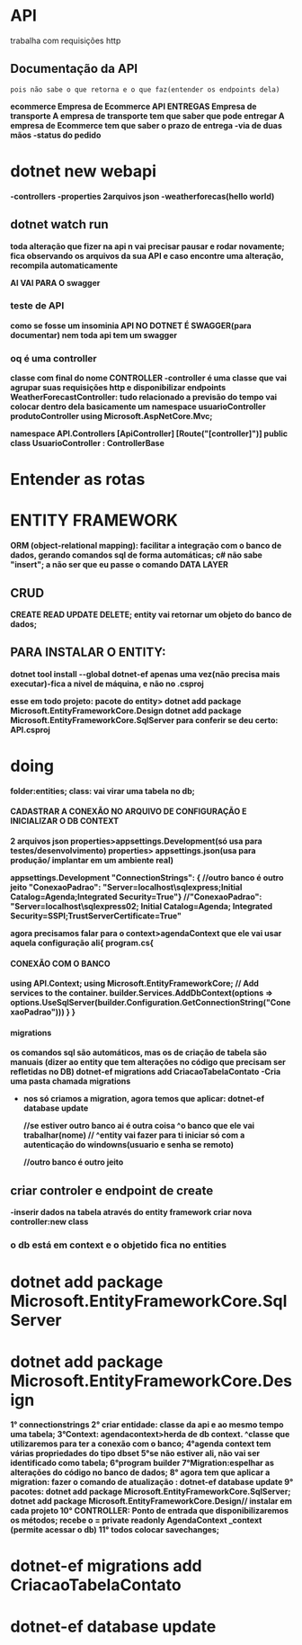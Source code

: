# API

trabalha com requisições http

## Documentação da API

    pois não sabe o que retorna e o que faz(entender os endpoints dela)

<strong>ecommerce<strong>
Empresa de Ecommerce
API ENTREGAS
Empresa de transporte
A empresa de transporte tem que saber que pode entregar
A empresa de Ecommerce tem que saber o prazo de entrega
-via de duas mãos
-status do pedido

# dotnet new webapi

-controllers
-properties
2arquivos json
-weatherforecas(hello world)

## dotnet watch run

toda alteração que fizer na api n vai precisar pausar e rodar novamente;
fica observando os arquivos da sua API
e caso encontre uma alteração, recompila automaticamente

AI VAI PARA O swagger

### teste de API

como se fosse um insominia
API NO DOTNET É SWAGGER(para documentar)
nem toda api tem um swagger

### oq é uma controller

classe com final do nome CONTROLLER
-controller é uma classe que vai agrupar suas requisições http e disponibilizar
endpoints
WeatherForecastController: tudo relacionado a previsão do tempo vai colocar dentro dela
<strong>basicamente um namespace<strong>
usuarioController
produtoController
using Microsoft.AspNetCore.Mvc; <!-- tem que importar -->

namespace API.Controllers
[ApiController]
[Route("[controller]")]
public class UsuarioController : ControllerBase <!-- herdar da classe mae -->

# Entender as rotas

# ENTITY FRAMEWORK

ORM (object-relational mapping): facilitar a integração com o banco de dados,
gerando comandos sql de forma automáticas;
c# não sabe "insert"; a não ser que eu passe o comando
DATA LAYER

## CRUD

CREATE READ UPDATE DELETE;
entity vai retornar um objeto do banco de dados;

## PARA INSTALAR O ENTITY:

dotnet tool install --global dotnet-ef
apenas uma vez(não precisa mais executar)-fica a nivel de máquina, e não no .csproj

esse em todo projeto:
pacote do entity> dotnet add package Microsoft.EntityFrameworkCore.Design
dotnet add package Microsoft.EntityFrameworkCore.SqlServer
<strong> para conferir se deu certo: API.csproj<strong>

# doing

folder:entities;
class: vai virar uma tabela no db;

#### CADASTRAR A CONEXÃO NO ARQUIVO DE CONFIGURAÇÃO E INICIALIZAR O DB CONTEXT

2 arquivos json
properties>appsettings.Development(só usa para testes/desenvolvimento)
properties> appsettings.json(usa para produção/ implantar em um ambiente real)

appsettings.Development
"ConnectionStrings": {
//outro banco é outro jeito
"ConexaoPadrao": "Server=localhost\\sqlexpress;Initial Catalog=Agenda;Integrated Security=True"} //"ConexaoPadrao": "Server=localhost\\sqlexpress02; Initial Catalog=Agenda; Integrated Security=SSPI;TrustServerCertificate=True"

agora precisamos falar para o context>agendaContext que ele vai usar aquela configuração ali{
program.cs{

#### CONEXÃO COM O BANCO

using API.Context;
using Microsoft.EntityFrameworkCore;
// Add services to the container.
builder.Services.AddDbContext<AgendaContext>(options =>
options.UseSqlServer(builder.Configuration.GetConnectionString("ConexaoPadrao")))
}
}

#### migrations

os comandos sql são automáticos, mas os de criação de tabela são manuais
(dizer ao entity que tem alterações no código que precisam ser refletidas no DB)
dotnet-ef migrations add CriacaoTabelaContato
-Cria uma pasta chamada migrations

- nos só criamos a migration, agora temos que aplicar:
  dotnet-ef database update

  //se estiver outro banco ai é outra coisa ^o banco que ele vai trabalhar(nome)
  // ^entity vai fazer para ti iniciar só com a autenticação do windowns(usuario e senha se remoto)

  //outro banco é outro jeito

## criar controler e endpoint de create

-inserir dados na tabela através do entity framework
criar nova controller:new class

### o db está em context e o objetido fica no entities

# dotnet add package Microsoft.EntityFrameworkCore.SqlServer

# dotnet add package Microsoft.EntityFrameworkCore.Design

1° connectionstrings
2° criar entidade: classe da api e ao mesmo tempo uma tabela;
3°Context: agendacontext>herda de db context.
^classe que utilizaremos para ter a conexão com o banco;
4°agenda context tem várias propriedades do tipo dbset<do tipo da entidade>
5°se não estiver ali, não vai ser identificado como tabela;
6°program builder
7°Migration:espelhar as alterações do código no banco de dados;
8° agora tem que aplicar a migration: fazer o comando de atualização : dotnet-ef database update
9° pacotes: dotnet add package Microsoft.EntityFrameworkCore.SqlServer; dotnet add package Microsoft.EntityFrameworkCore.Design// instalar em cada projeto
10° CONTROLLER: Ponto de entrada que disponibilizaremos os métodos;
recebe o = private readonly AgendaContext \_context (permite acessar o db)
11° todos colocar savechanges;

# dotnet-ef migrations add CriacaoTabelaContato

# dotnet-ef database update

